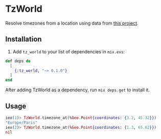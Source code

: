 # TzWorld

Resolve timezones from a location using data from [this project](https://github.com/evansiroky/timezone-boundary-builder).

## Installation

1. Add `tz_world` to your list of dependencies in `mix.exs`:
```elixir
def deps do
  [
    {:tz_world, "~> 0.1.0"}
  ]
end
```
After adding TzWorld as a dependency, run `mix deps.get` to install it.

## Usage

```elixir
iex(1)> TzWorld.timezone_at(%Geo.Point{coordinates: {3.2, 45.32}})
"Europe/Paris"
iex(2)> TzWorld.timezone_at(%Geo.Point{coordinates: {1.3, 65.62}})
nil
```
